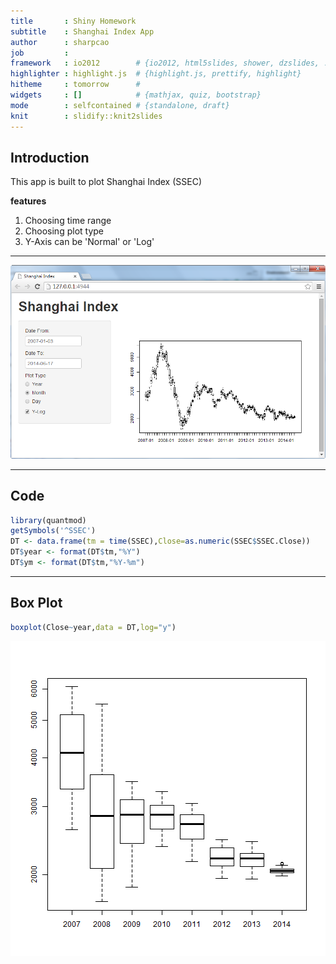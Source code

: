 ```yaml
---
title       : Shiny Homework
subtitle    : Shanghai Index App
author      : sharpcao
job         : 
framework   : io2012        # {io2012, html5slides, shower, dzslides, ...}
highlighter : highlight.js  # {highlight.js, prettify, highlight}
hitheme     : tomorrow      # 
widgets     : []            # {mathjax, quiz, bootstrap}
mode        : selfcontained # {standalone, draft}
knit        : slidify::knit2slides
---
```


## Introduction

This app is built to plot Shanghai Index (SSEC)

**features**

1. Choosing time range 
2. Choosing plot type
3. Y-Axis can be 'Normal' or 'Log'  

---  

![alt text](ShinyApp.png)

---


## Code

```r
library(quantmod)
getSymbols('^SSEC')
DT <- data.frame(tm = time(SSEC),Close=as.numeric(SSEC$SSEC.Close))
DT$year <- format(DT$tm,"%Y")
DT$ym <- format(DT$tm,"%Y-%m")
```


---
## Box Plot 

```r
boxplot(Close~year,data = DT,log="y")
```

![plot of chunk unnamed-chunk-2](figure/unnamed-chunk-2.png) 


